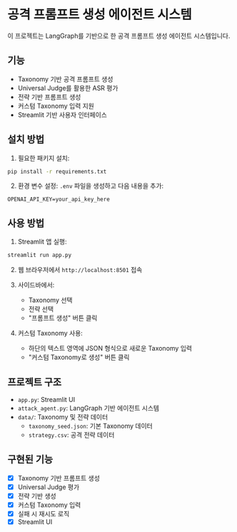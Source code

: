 # 공격 프롬프트 생성 에이전트 시스템

이 프로젝트는 LangGraph를 기반으로 한 공격 프롬프트 생성 에이전트 시스템입니다.

## 기능

- Taxonomy 기반 공격 프롬프트 생성
- Universal Judge를 활용한 ASR 평가
- 전략 기반 프롬프트 생성
- 커스텀 Taxonomy 입력 지원
- Streamlit 기반 사용자 인터페이스

## 설치 방법

1. 필요한 패키지 설치:
```bash
pip install -r requirements.txt
```

2. 환경 변수 설정:
`.env` 파일을 생성하고 다음 내용을 추가:
```
OPENAI_API_KEY=your_api_key_here
```

## 사용 방법

1. Streamlit 앱 실행:
```bash
streamlit run app.py
```

2. 웹 브라우저에서 `http://localhost:8501` 접속

3. 사이드바에서:
   - Taxonomy 선택
   - 전략 선택
   - "프롬프트 생성" 버튼 클릭

4. 커스텀 Taxonomy 사용:
   - 하단의 텍스트 영역에 JSON 형식으로 새로운 Taxonomy 입력
   - "커스텀 Taxonomy로 생성" 버튼 클릭

## 프로젝트 구조

- `app.py`: Streamlit UI
- `attack_agent.py`: LangGraph 기반 에이전트 시스템
- `data/`: Taxonomy 및 전략 데이터
  - `taxonomy_seed.json`: 기본 Taxonomy 데이터
  - `strategy.csv`: 공격 전략 데이터

## 구현된 기능

- [x] Taxonomy 기반 프롬프트 생성
- [x] Universal Judge 평가
- [x] 전략 기반 생성
- [x] 커스텀 Taxonomy 입력
- [x] 실패 시 재시도 로직
- [x] Streamlit UI 